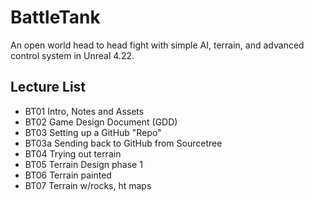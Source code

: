 # BattleTank
An open world head to head fight with simple AI, terrain, and advanced control system in Unreal 4.22.

## Lecture List
* BT01 Intro, Notes and Assets
* BT02 Game Design Document (GDD)
* BT03 Setting up a GitHub "Repo"
* BT03a  Sending back to GitHub from Sourcetree
* BT04 Trying out terrain
* BT05 Terrain Design phase 1
* BT06 Terrain painted
* BT07 Terrain w/rocks, ht maps

